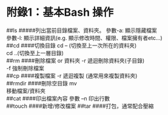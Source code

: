 # 附錄1：基本Bash 操作
##ls
#####列出當前目錄檔案、資料夾。
參數-a: 顯示隱藏檔案<br/>
參數-l: 顯示詳細資訊(e.g. 顯示修改時間、權限、檔案擁有者etc…) <br/>
##cd
####切換目錄
cd – (切換至上一次所在的資料夾)<br/>
cd ..(切換至上一層目錄)<br/>
##rm
####刪除檔案 or 資料夾
-r 遞迴刪除資料夾(子目錄)<br/>
-f 強制刪除檔案<br/>
##cp
####複製檔案
-r 遞迴複製 (通常用來複製資料夾)<br/>
##rmdir
####刪除空目錄
mv<br/>
移動檔案/資料夾<br/>
##cat
####印出檔案內容
參數 –n 印出行數<br/>
##touch
####新增/修改檔案
##tar
####打包，通常配合壓縮



